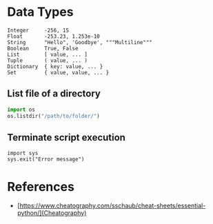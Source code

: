 # Data Types

    Integer     -256, 15
    Float       -253.23, 1.253e-10
    String      "­Hello", 'Goodbye', """­Multiline­"""
    Boolean     True, False
    List        [ value, ... ]
    Tuple       ( value, ... )
    Dictionary  { key: value, ... }
    Set         { value, value, ... }

## List file of a directory
```python
import os
os.listdir("/path/to/folder/")
```

## Terminate script execution
    import sys
    sys.exit("Error message")

# References
*   [https://www.cheatography.com/sschaub/cheat-sheets/essential-python/](Cheatography)
